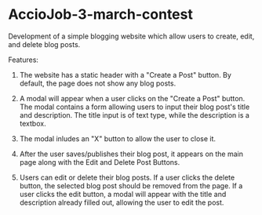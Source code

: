 # AccioJob-3-march-contest

Development of a simple blogging website which allow users to create, edit, and delete blog posts.

Features:
1) The website has a static header with a "Create a Post" button. By default, the page does not show any blog posts.


2) A modal will appear when a user clicks on the "Create a Post" button. The modal contains a form allowing users to input their blog post's title and description. The title input is of text type, while the description is a textbox. 

3) The modal inludes an "X" button to allow the user to close it.

4) After the user saves/publishes their blog post, it appears on the main page along with the Edit and Delete Post Buttons.

5) Users can edit or delete their blog posts. If a user clicks the delete button, the selected blog post should be removed from the page. If a user clicks the edit button, a modal will appear with the title and description already filled out, allowing the user to edit the post.


